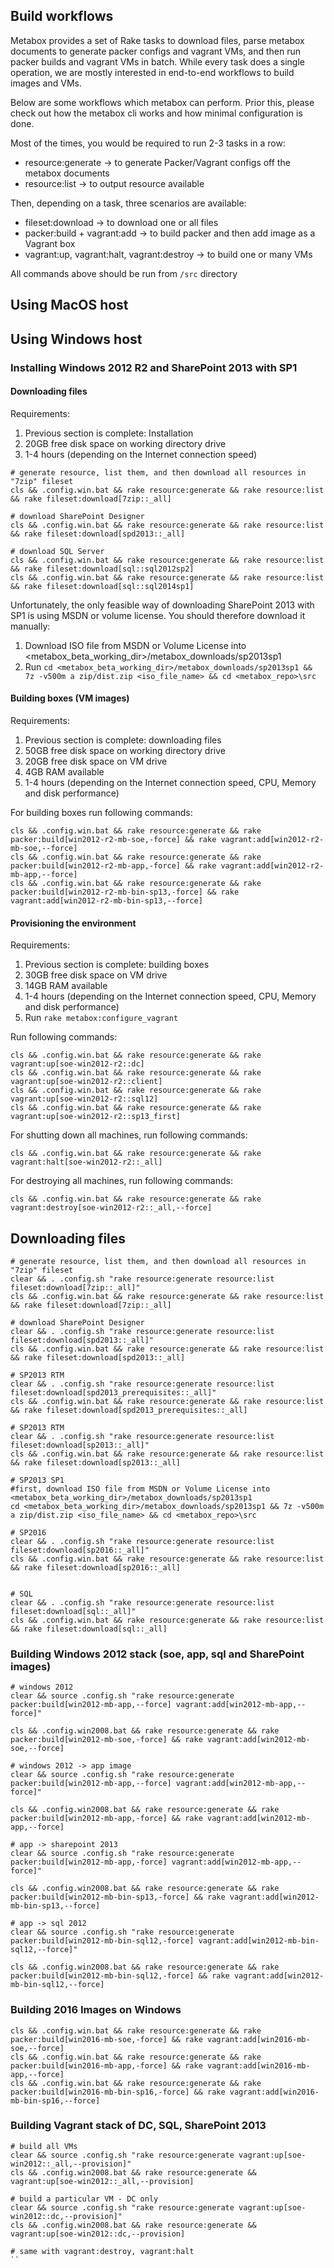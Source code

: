 ## Build workflows

Metabox provides a set of Rake tasks to download files, parse metabox documents to generate packer configs and vagrant VMs, and then run packer builds and vagrant VMs in batch. While every task does a single operation, we are mostly interested in end-to-end workflows to build images and VMs.

Below are some workflows which metabox can perform. Prior this, please check out how the metabox cli works and how minimal configuration is done.

Most of the times, you would be required to run 2-3 tasks in a row:
* resource:generate -> to generate Packer/Vagrant configs off the metabox documents
* resource:list -> to output resource available

Then, depending on a task, three scenarios are available:
* fileset:download -> to download one or all files
* packer:build + vagrant:add -> to build packer and then add image as a Vagrant box
* vagrant:up, vagrant:halt, vagrant:destroy -> to build one or many VMs

All commands above should be run from `/src` directory

## Using MacOS host
## Using Windows host
### Installing Windows 2012 R2 and SharePoint 2013 with SP1
#### Downloading files
Requirements:
1. Previous section is complete: Installation
2. 20GB free disk space on working directory drive
3. 1-4 hours (depending on the Internet connection speed)

```
# generate resource, list them, and then download all resources in "7zip" fileset
cls && .config.win.bat && rake resource:generate && rake resource:list && rake fileset:download[7zip::_all]

# download SharePoint Designer
cls && .config.win.bat && rake resource:generate && rake resource:list && rake fileset:download[spd2013::_all]

# download SQL Server
cls && .config.win.bat && rake resource:generate && rake resource:list && rake fileset:download[sql::sql2012sp2]
cls && .config.win.bat && rake resource:generate && rake resource:list && rake fileset:download[sql::sql2014sp1]

```
Unfortunately, the only feasible way of downloading SharePoint 2013 with SP1 is using MSDN or volume license. You should therefore download it manually:
1. Download ISO file from MSDN or Volume License into <metabox_beta_working_dir>/metabox_downloads/sp2013sp1
2. Run `cd <metabox_beta_working_dir>/metabox_downloads/sp2013sp1 && 7z -v500m a zip/dist.zip <iso_file_name> && cd <metabox_repo>\src`

#### Building boxes (VM images)
Requirements:
1. Previous section is complete: downloading files
2. 50GB free disk space on working directory drive
3. 20GB free disk space on VM drive
4. 4GB RAM available
5. 1-4 hours (depending on the Internet connection speed, CPU, Memory and disk performance)

For building boxes run following commands:
```
cls && .config.win.bat && rake resource:generate && rake packer:build[win2012-r2-mb-soe,-force] && rake vagrant:add[win2012-r2-mb-soe,--force]
cls && .config.win.bat && rake resource:generate && rake packer:build[win2012-r2-mb-app,-force] && rake vagrant:add[win2012-r2-mb-app,--force]
cls && .config.win.bat && rake resource:generate && rake packer:build[win2012-r2-mb-bin-sp13,-force] && rake vagrant:add[win2012-r2-mb-bin-sp13,--force]

```

#### Provisioning the environment
Requirements:
1. Previous section is complete: building boxes
2. 30GB free disk space on VM drive
3. 14GB RAM available
4. 1-4 hours (depending on the Internet connection speed, CPU, Memory and disk performance)
5. Run `rake metabox:configure_vagrant`

Run following commands:
```
cls && .config.win.bat && rake resource:generate && rake vagrant:up[soe-win2012-r2::dc]
cls && .config.win.bat && rake resource:generate && rake vagrant:up[soe-win2012-r2::client]
cls && .config.win.bat && rake resource:generate && rake vagrant:up[soe-win2012-r2::sql12]
cls && .config.win.bat && rake resource:generate && rake vagrant:up[soe-win2012-r2::sp13_first]

```
For shutting down all machines, run following commands:
```
cls && .config.win.bat && rake resource:generate && rake vagrant:halt[soe-win2012-r2::_all]

```
For destroying all machines, run following commands:
```
cls && .config.win.bat && rake resource:generate && rake vagrant:destroy[soe-win2012-r2::_all,--force]

```

## Downloading files
```
# generate resource, list them, and then download all resources in "7zip" fileset
clear && . .config.sh "rake resource:generate resource:list fileset:download[7zip::_all]"
cls && .config.win.bat && rake resource:generate && rake resource:list && rake fileset:download[7zip::_all]

# download SharePoint Designer
clear && . .config.sh "rake resource:generate resource:list fileset:download[spd2013::_all]"
cls && .config.win.bat && rake resource:generate && rake resource:list && rake fileset:download[spd2013::_all]

# SP2013 RTM
clear && . .config.sh "rake resource:generate resource:list fileset:download[spd2013_prerequisites::_all]"
cls && .config.win.bat && rake resource:generate && rake resource:list && rake fileset:download[spd2013_prerequisites::_all]

# SP2013 RTM
clear && . .config.sh "rake resource:generate resource:list fileset:download[sp2013::_all]"
cls && .config.win.bat && rake resource:generate && rake resource:list && rake fileset:download[sp2013::_all]

# SP2013 SP1
#first, download ISO file from MSDN or Volume License into <metabox_beta_working_dir>/metabox_downloads/sp2013sp1
cd <metabox_beta_working_dir>/metabox_downloads/sp2013sp1 && 7z -v500m a zip/dist.zip <iso_file_name> && cd <metabox_repo>\src

# SP2016
clear && . .config.sh "rake resource:generate resource:list fileset:download[sp2016::_all]"
cls && .config.win.bat && rake resource:generate && rake resource:list && rake fileset:download[sp2016::_all]


# SQL
clear && . .config.sh "rake resource:generate resource:list fileset:download[sql::_all]"
cls && .config.win.bat && rake resource:generate && rake resource:list && rake fileset:download[sql::_all]

```

### Building Windows 2012 stack (soe, app, sql and SharePoint images)
```
# windows 2012
clear && source .config.sh "rake resource:generate packer:build[win2012-mb-app,--force] vagrant:add[win2012-mb-app,--force]"

cls && .config.win2008.bat && rake resource:generate && rake packer:build[win2012-mb-soe,-force] && rake vagrant:add[win2012-mb-soe,--force]

# windows 2012 -> app image
clear && source .config.sh "rake resource:generate packer:build[win2012-mb-app,--force] vagrant:add[win2012-mb-app,--force]"

cls && .config.win2008.bat && rake resource:generate && rake packer:build[win2012-mb-app,-force] && rake vagrant:add[win2012-mb-app,--force]

# app -> sharepoint 2013
clear && source .config.sh "rake resource:generate packer:build[win2012-mb-app,-force] vagrant:add[win2012-mb-app,--force]"

cls && .config.win2008.bat && rake resource:generate && rake packer:build[win2012-mb-bin-sp13,-force] && rake vagrant:add[win2012-mb-bin-sp13,--force]

# app -> sql 2012
clear && source .config.sh "rake resource:generate packer:build[win2012-mb-bin-sql12,-force] vagrant:add[win2012-mb-bin-sql12,--force]"

cls && .config.win2008.bat && rake resource:generate && rake packer:build[win2012-mb-bin-sql12,-force] && rake vagrant:add[win2012-mb-bin-sql12,--force]

```


### Building 2016 Images on Windows
```
cls && .config.win.bat && rake resource:generate && rake packer:build[win2016-mb-soe,-force] && rake vagrant:add[win2016-mb-soe,--force]
cls && .config.win.bat && rake resource:generate && rake packer:build[win2016-mb-app,-force] && rake vagrant:add[win2016-mb-app,--force]
cls && .config.win.bat && rake resource:generate && rake packer:build[win2016-mb-bin-sp16,-force] && rake vagrant:add[win2016-mb-bin-sp16,--force]

```

### Building Vagrant stack of DC, SQL, SharePoint 2013
```
# build all VMs
clear && source .config.sh "rake resource:generate vagrant:up[soe-win2012::_all,--provision]"
cls && .config.win2008.bat && rake resource:generate && vagrant:up[soe-win2012::_all,--provision]

# build a particular VM - DC only
clear && source .config.sh "rake resource:generate vagrant:up[soe-win2012::dc,--provision]"
cls && .config.win2008.bat && rake resource:generate && vagrant:up[soe-win2012::dc,--provision]

# same with vagrant:destroy, vagrant:halt
``

